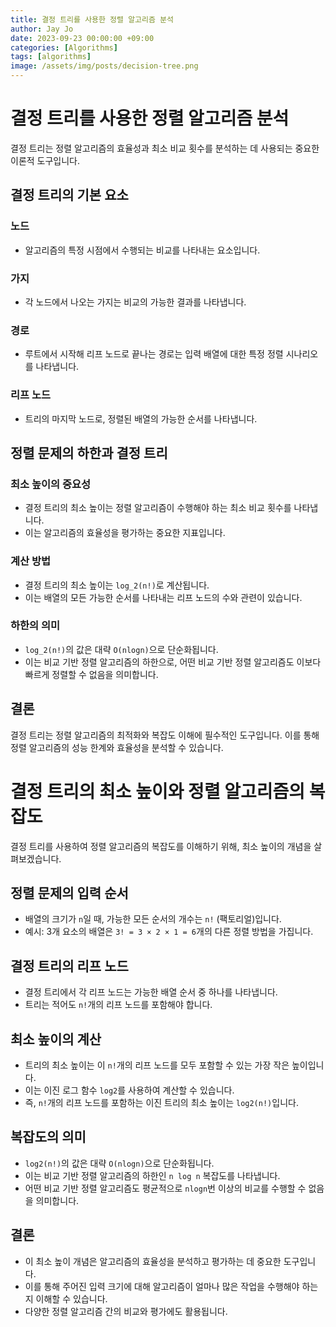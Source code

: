 ```yaml
---
title: 결정 트리를 사용한 정렬 알고리즘 분석
author: Jay Jo
date: 2023-09-23 00:00:00 +09:00
categories: [Algorithms]
tags: [algorithms]
image: /assets/img/posts/decision-tree.png
---
```


# 결정 트리를 사용한 정렬 알고리즘 분석

결정 트리는 정렬 알고리즘의 효율성과 최소 비교 횟수를 분석하는 데 사용되는 중요한 이론적 도구입니다.

## 결정 트리의 기본 요소

### 노드
- 알고리즘의 특정 시점에서 수행되는 비교를 나타내는 요소입니다.

### 가지
- 각 노드에서 나오는 가지는 비교의 가능한 결과를 나타냅니다.

### 경로
- 루트에서 시작해 리프 노드로 끝나는 경로는 입력 배열에 대한 특정 정렬 시나리오를 나타냅니다.

### 리프 노드
- 트리의 마지막 노드로, 정렬된 배열의 가능한 순서를 나타냅니다.

## 정렬 문제의 하한과 결정 트리

### 최소 높이의 중요성
- 결정 트리의 최소 높이는 정렬 알고리즘이 수행해야 하는 최소 비교 횟수를 나타냅니다.
- 이는 알고리즘의 효율성을 평가하는 중요한 지표입니다.

### 계산 방법
- 결정 트리의 최소 높이는 `log_2(n!)`로 계산됩니다.
- 이는 배열의 모든 가능한 순서를 나타내는 리프 노드의 수와 관련이 있습니다.

### 하한의 의미
- `log_2(n!)`의 값은 대략 `O(nlogn)`으로 단순화됩니다.
- 이는 비교 기반 정렬 알고리즘의 하한으로, 어떤 비교 기반 정렬 알고리즘도 이보다 빠르게 정렬할 수 없음을 의미합니다.

## 결론
결정 트리는 정렬 알고리즘의 최적화와 복잡도 이해에 필수적인 도구입니다. 이를 통해 정렬 알고리즘의 성능 한계와 효율성을 분석할 수 있습니다.


# 결정 트리의 최소 높이와 정렬 알고리즘의 복잡도

결정 트리를 사용하여 정렬 알고리즘의 복잡도를 이해하기 위해, 최소 높이의 개념을 살펴보겠습니다.

## 정렬 문제의 입력 순서

- 배열의 크기가 `n`일 때, 가능한 모든 순서의 개수는 `n!` (팩토리얼)입니다.
- 예시: 3개 요소의 배열은 `3! = 3 × 2 × 1 = 6`개의 다른 정렬 방법을 가집니다.

## 결정 트리의 리프 노드

- 결정 트리에서 각 리프 노드는 가능한 배열 순서 중 하나를 나타냅니다.
- 트리는 적어도 `n!`개의 리프 노드를 포함해야 합니다.

## 최소 높이의 계산

- 트리의 최소 높이는 이 `n!`개의 리프 노드를 모두 포함할 수 있는 가장 작은 높이입니다.
- 이는 이진 로그 함수 `log2`를 사용하여 계산할 수 있습니다.
- 즉, `n!`개의 리프 노드를 포함하는 이진 트리의 최소 높이는 `log2(n!)`입니다.

## 복잡도의 의미

- `log2(n!)`의 값은 대략 `O(nlogn)`으로 단순화됩니다.
- 이는 비교 기반 정렬 알고리즘의 하한인 `n log n` 복잡도를 나타냅니다.
- 어떤 비교 기반 정렬 알고리즘도 평균적으로 `nlogn`번 이상의 비교를 수행할 수 없음을 의미합니다.

## 결론

- 이 최소 높이 개념은 알고리즘의 효율성을 분석하고 평가하는 데 중요한 도구입니다.
- 이를 통해 주어진 입력 크기에 대해 알고리즘이 얼마나 많은 작업을 수행해야 하는지 이해할 수 있습니다.
- 다양한 정렬 알고리즘 간의 비교와 평가에도 활용됩니다.
